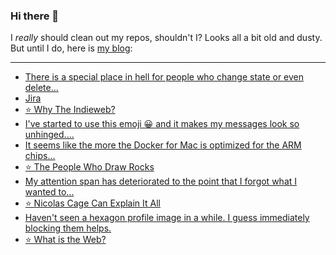 ### Hi there 👋

I _really_ should clean out my repos, shouldn't I? Looks all a bit old and dusty. But until I do, here is [my blog](https://lostfocus.de/):

--- 

<!-- POST-LIST:START -->
- [There is a special place in hell for people who change state or even delete…](https://lostfocus.de/2022/03/30/230464/)
- [Jira](https://lostfocus.de/2022/03/30/230461/)
- [⭐️ Why The Indieweb?](https://lostfocus.de/2022/03/30/230458/)
- [I&#39;ve started to use this emoji 😀 and it makes my messages look so unhinged.…](https://lostfocus.de/2022/03/30/230456/)
- [It seems like the more the Docker for Mac is optimized for the ARM chips…](https://lostfocus.de/2022/03/29/230453/)
- [⭐️ The People Who Draw Rocks](https://lostfocus.de/2022/03/29/230450/)
- [My attention span has deteriorated to the point that I forgot what I wanted to…](https://lostfocus.de/2022/03/29/230448/)
- [⭐️ Nicolas Cage Can Explain It All](https://lostfocus.de/2022/03/27/230446/)
- [Haven&#39;t seen a hexagon profile image in a while. I guess immediately blocking them helps.](https://lostfocus.de/2022/03/26/230444/)
- [⭐️ What is the Web?](https://lostfocus.de/2022/03/25/230442/)
<!-- POST-LIST:END -->

<!--
**lostfocus/lostfocus** is a ✨ _special_ ✨ repository because its `README.md` (this file) appears on your GitHub profile.

Here are some ideas to get you started:

- 🔭 I’m currently working on ...
- 🌱 I’m currently learning ...
- 👯 I’m looking to collaborate on ...
- 🤔 I’m looking for help with ...
- 💬 Ask me about ...
- 📫 How to reach me: ...
- 😄 Pronouns: ...
- ⚡ Fun fact: ...
-->
